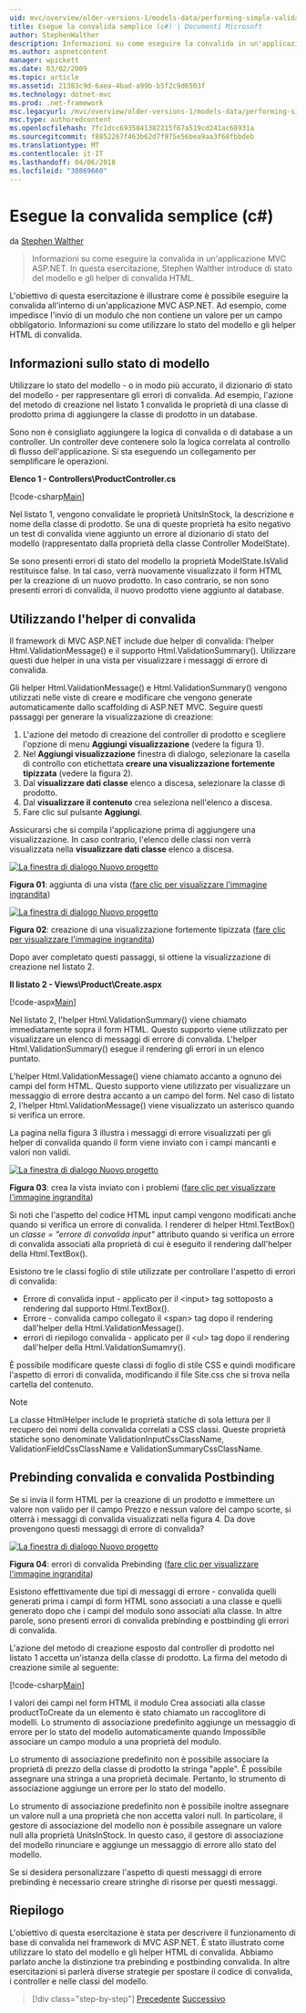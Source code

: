 ```yaml
---
uid: mvc/overview/older-versions-1/models-data/performing-simple-validation-cs
title: Esegue la convalida semplice (c#) | Documenti Microsoft
author: StephenWalther
description: Informazioni su come eseguire la convalida in un'applicazione MVC ASP.NET. In questa esercitazione, Stephen Walther introduce di stato del modello e l'helper HTML di convalida...
ms.author: aspnetcontent
manager: wpickett
ms.date: 03/02/2009
ms.topic: article
ms.assetid: 21383c9d-6aea-4bad-a99b-b5f2c9d6503f
ms.technology: dotnet-mvc
ms.prod: .net-framework
msc.legacyurl: /mvc/overview/older-versions-1/models-data/performing-simple-validation-cs
msc.type: authoredcontent
ms.openlocfilehash: 7fc1dcc6935841382215f67a519cd241ac68931a
ms.sourcegitcommit: f8852267f463b62d7f975e56bea9aa3f68fbbdeb
ms.translationtype: MT
ms.contentlocale: it-IT
ms.lasthandoff: 04/06/2018
ms.locfileid: "30869660"
---
```

<a name="performing-simple-validation-c"></a>Esegue la convalida semplice (c#)
====================
da [Stephen Walther](https://github.com/StephenWalther)

> Informazioni su come eseguire la convalida in un'applicazione MVC ASP.NET. In questa esercitazione, Stephen Walther introduce di stato del modello e gli helper di convalida HTML.


L'obiettivo di questa esercitazione è illustrare come è possibile eseguire la convalida all'interno di un'applicazione MVC ASP.NET. Ad esempio, come impedisce l'invio di un modulo che non contiene un valore per un campo obbligatorio. Informazioni su come utilizzare lo stato del modello e gli helper HTML di convalida.

## <a name="understanding-model-state"></a>Informazioni sullo stato di modello

Utilizzare lo stato del modello - o in modo più accurato, il dizionario di stato del modello - per rappresentare gli errori di convalida. Ad esempio, l'azione del metodo di creazione nel listato 1 convalida le proprietà di una classe di prodotto prima di aggiungere la classe di prodotto in un database.


Sono non è consigliato aggiungere la logica di convalida o di database a un controller. Un controller deve contenere solo la logica correlata al controllo di flusso dell'applicazione. Si sta eseguendo un collegamento per semplificare le operazioni.


**Elenco 1 - Controllers\ProductController.cs**

[!code-csharp[Main](performing-simple-validation-cs/samples/sample1.cs)]

Nel listato 1, vengono convalidate le proprietà UnitsInStock, la descrizione e nome della classe di prodotto. Se una di queste proprietà ha esito negativo un test di convalida viene aggiunto un errore al dizionario di stato del modello (rappresentato dalla proprietà della classe Controller ModelState).

Se sono presenti errori di stato del modello la proprietà ModelState.IsValid restituisce false. In tal caso, verrà nuovamente visualizzato il form HTML per la creazione di un nuovo prodotto. In caso contrario, se non sono presenti errori di convalida, il nuovo prodotto viene aggiunto al database.

## <a name="using-the-validation-helpers"></a>Utilizzando l'helper di convalida

Il framework di MVC ASP.NET include due helper di convalida: l'helper Html.ValidationMessage() e il supporto Html.ValidationSummary(). Utilizzare questi due helper in una vista per visualizzare i messaggi di errore di convalida.

Gli helper Html.ValidationMessage() e Html.ValidationSummary() vengono utilizzati nelle viste di creare e modificare che vengono generate automaticamente dallo scaffolding di ASP.NET MVC. Seguire questi passaggi per generare la visualizzazione di creazione:

1. L'azione del metodo di creazione del controller di prodotto e scegliere l'opzione di menu **Aggiungi visualizzazione** (vedere la figura 1).
2. Nel **Aggiungi visualizzazione** finestra di dialogo, selezionare la casella di controllo con etichettata **creare una visualizzazione fortemente tipizzata** (vedere la figura 2).
3. Dal **visualizzare dati classe** elenco a discesa, selezionare la classe di prodotto.
4. Dal **visualizzare il contenuto** crea seleziona nell'elenco a discesa.
5. Fare clic sul pulsante **Aggiungi**.


Assicurarsi che si compila l'applicazione prima di aggiungere una visualizzazione. In caso contrario, l'elenco delle classi non verrà visualizzata nella **visualizzare dati classe** elenco a discesa.


[![La finestra di dialogo Nuovo progetto](performing-simple-validation-cs/_static/image1.jpg)](performing-simple-validation-cs/_static/image1.png)

**Figura 01**: aggiunta di una vista ([fare clic per visualizzare l'immagine ingrandita](performing-simple-validation-cs/_static/image2.png))


[![La finestra di dialogo Nuovo progetto](performing-simple-validation-cs/_static/image2.jpg)](performing-simple-validation-cs/_static/image3.png)

**Figura 02**: creazione di una visualizzazione fortemente tipizzata ([fare clic per visualizzare l'immagine ingrandita](performing-simple-validation-cs/_static/image4.png))


Dopo aver completato questi passaggi, si ottiene la visualizzazione di creazione nel listato 2.

**Il listato 2 - Views\Product\Create.aspx**

[!code-aspx[Main](performing-simple-validation-cs/samples/sample2.aspx)]

Nel listato 2, l'helper Html.ValidationSummary() viene chiamato immediatamente sopra il form HTML. Questo supporto viene utilizzato per visualizzare un elenco di messaggi di errore di convalida. L'helper Html.ValidationSummary() esegue il rendering gli errori in un elenco puntato.

L'helper Html.ValidationMessage() viene chiamato accanto a ognuno dei campi del form HTML. Questo supporto viene utilizzato per visualizzare un messaggio di errore destra accanto a un campo del form. Nel caso di listato 2, l'helper Html.ValidationMessage() viene visualizzato un asterisco quando si verifica un errore.

La pagina nella figura 3 illustra i messaggi di errore visualizzati per gli helper di convalida quando il form viene inviato con i campi mancanti e valori non validi.


[![La finestra di dialogo Nuovo progetto](performing-simple-validation-cs/_static/image3.jpg)](performing-simple-validation-cs/_static/image5.png)

**Figura 03**: crea la vista inviato con i problemi ([fare clic per visualizzare l'immagine ingrandita](performing-simple-validation-cs/_static/image6.png))


Si noti che l'aspetto del codice HTML input campi vengono modificati anche quando si verifica un errore di convalida. I renderer di helper Html.TextBox() un *classe = "errore di convalida input"* attributo quando si verifica un errore di convalida associati alla proprietà di cui è eseguito il rendering dall'helper della Html.TextBox().

Esistono tre le classi foglio di stile utilizzate per controllare l'aspetto di errori di convalida:

- Errore di convalida input - applicato per il &lt;input&gt; tag sottoposto a rendering dal supporto Html.TextBox().
- Errore - convalida campo collegato il &lt;span&gt; tag dopo il rendering dall'helper della Html.ValidationMessage().
- errori di riepilogo convalida - applicato per il &lt;ul&gt; tag dopo il rendering dall'helper della Html.ValidationSumamry().

È possibile modificare queste classi di foglio di stile CSS e quindi modificare l'aspetto di errori di convalida, modificando il file Site.css che si trova nella cartella del contenuto.

> [!NOTE] 
> 
> La classe HtmlHelper include le proprietà statiche di sola lettura per il recupero dei nomi della convalida correlati a CSS classi. Queste proprietà statiche sono denominate ValidationInputCssClassName, ValidationFieldCssClassName e ValidationSummaryCssClassName.


## <a name="prebinding-validation-and-postbinding-validation"></a>Prebinding convalida e convalida Postbinding

Se si invia il form HTML per la creazione di un prodotto e immettere un valore non valido per il campo Prezzo e nessun valore del campo scorte, si otterrà i messaggi di convalida visualizzati nella figura 4. Da dove provengono questi messaggi di errore di convalida?


[![La finestra di dialogo Nuovo progetto](performing-simple-validation-cs/_static/image4.jpg)](performing-simple-validation-cs/_static/image7.png)

**Figura 04**: errori di convalida Prebinding ([fare clic per visualizzare l'immagine ingrandita](performing-simple-validation-cs/_static/image8.png))


Esistono effettivamente due tipi di messaggi di errore - convalida quelli generati prima i campi di form HTML sono associati a una classe e quelli generato dopo che i campi del modulo sono associati alla classe. In altre parole, sono presenti errori di convalida prebinding e postbinding gli errori di convalida.

L'azione del metodo di creazione esposto dal controller di prodotto nel listato 1 accetta un'istanza della classe di prodotto. La firma del metodo di creazione simile al seguente:

[!code-csharp[Main](performing-simple-validation-cs/samples/sample3.cs)]

I valori dei campi nel form HTML il modulo Crea associati alla classe productToCreate da un elemento è stato chiamato un raccoglitore di modelli. Lo strumento di associazione predefinito aggiunge un messaggio di errore per lo stato del modello automaticamente quando Impossibile associare un campo modulo a una proprietà del modulo.

Lo strumento di associazione predefinito non è possibile associare la proprietà di prezzo della classe di prodotto la stringa "apple". È possibile assegnare una stringa a una proprietà decimale. Pertanto, lo strumento di associazione aggiunge un errore per lo stato del modello.

Lo strumento di associazione predefinito non è possibile inoltre assegnare un valore null a una proprietà che non accetta valori null. In particolare, il gestore di associazione del modello non è possibile assegnare un valore null alla proprietà UnitsInStock. In questo caso, il gestore di associazione del modello rinunciare e aggiunge un messaggio di errore allo stato del modello.

Se si desidera personalizzare l'aspetto di questi messaggi di errore prebinding è necessario creare stringhe di risorse per questi messaggi.

## <a name="summary"></a>Riepilogo

L'obiettivo di questa esercitazione è stata per descrivere il funzionamento di base di convalida nel framework di MVC ASP.NET. È stato illustrato come utilizzare lo stato del modello e gli helper HTML di convalida. Abbiamo parlato anche la distinzione tra prebinding e postbinding convalida. In altre esercitazioni si parlerà diverse strategie per spostare il codice di convalida, i controller e nelle classi del modello.

> [!div class="step-by-step"]
> [Precedente](displaying-a-table-of-database-data-cs.md)
> [Successivo](validating-with-the-idataerrorinfo-interface-cs.md)
